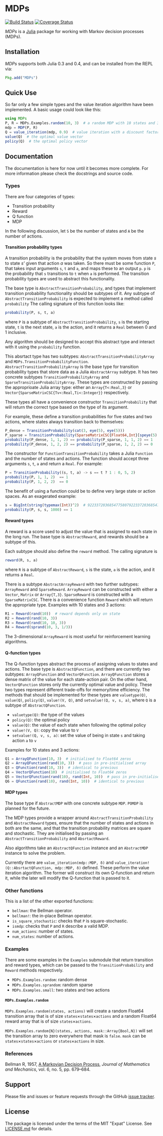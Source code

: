 # MDPs

[![Build Status](https://travis-ci.org/sawcordwell/MDPs.jl.svg?branch=master)](https://travis-ci.org/sawcordwell/MDPs.jl)
[![Coverage Status](https://coveralls.io/repos/sawcordwell/MDPs.jl/badge.png?branch=master)](https://coveralls.io/r/sawcordwell/MDPs.jl?branch=master)

*MDPs* is a [Julia](http://www.julialang.org/) package for working with Markov
decision processes (MDPs).

## Installation

*MDPs* supports both Julia 0.3 and 0.4, and can be installed from the
REPL via:

```julia
Pkg.add("MDPs")
```

## Quick Use

So far only a few simple types and the value iteration algorithm have been implemented.
A basic usage could look like this:

```julia
using MDPs
P, R = MDPs.Examples.random(10, 3)  # a random MDP with 10 states and 3 actions
mdp = MDP(P, R)
Q = value_iteration(mdp, 0.9)  # value iteration with a discount factor of 0.9
value(Q)  # the optimal value vector
policy(Q)  # the optimal policy vector
```

## Documentation

The documentation is here for now until it becomes more complete.
For more information please check the docstrings and source code.

### Types

There are four categories of types:

* Transition probability
* Reward
* Q function
* MDP

In the following discussion,
let `S` be the number of states and `A` be the number of actions.

#### Transition probability types

A transition probability is the probability that
the system moves from state <var>s</var> to state <var>s'</var> given
that action <var>a</var> was taken.
So there must be some function `P`,
that takes input arguments `s`, `t` and `a`,
and maps these to an output `p`.
`p` is the probability that `s` transitions to `t` when `a` is performed.
The transition probability types are used to abstract this functionality.

The base type is `AbstractTransitionProbability`,
and types that implement transition probability functionality should be subtypes of it.
Any subtype of `AbstractTransitionProbability` is expected to implement a method called `probability`
The calling signature of this function looks like:

```julia
probability(P, s, t, a)
```

where `P` is a subtype of `AbstractTransitionProbability`,
`s` is the starting state,
`t` is the next state,
`a` is the action,
and it returns a `Real` between 0 and 1 inclusive.

Any algorithm should be designed to accept this abstract type and
interact with it using the `probability` function.

This absrtact type has two subtypes:
`AbstractTransitionProbabilityArray` and `MDPs.TransitionProbabilityFunction`.
`AbstractTransitionProbabilityArray` is the base type for transition probability types
that store data as a Julia `AbstractArray` subtype.
It has two concrete subtypes `TransitionProbabilityArray` and `SparseTransitionProbabilityArray`.
These types are constructed by passing the approprioate Julia array type:
either an `Array{T<:Real,3}` or `Vector{SparseMatrixCSC{Tv<:Real,Ti<:Integer}}` respectively.

These types all have a convenience constructor `TransitionProbability`
that will return the correct type based on the type of its argument.

For example,
these define a transition probabilities for five states and two actions,
where states always transition back to themselves:

```julia
P_dense = TransitionProbability(cat(3, eye(5), eye(5)))
P_sparse = TransitionProbability(SparseMatrixCSC{Float64,Int}[speye(5) for _ = 1:2])
probability(P_dense, 1, 1, 2) == probability(P_sparse, 1, 1, 2) == 1
probability(P_dense, 1, 2, 2) == probability(P_sparse, 1, 2, 2) == 0
```

The constructor for `FunctionTransitionProbability` takes a Julia `Function` and
the number of states and actions.
The function should accept three arguments `s`, `t`, `a` and return a `Real`.
For example:

```julia
P = TransitionProbability((s, t, a) -> s == t ? 1 : 0, 5, 2)
probability(P, 1, 1, 2)  == 1
probability(P, 1, 2, 2)  == 0
```

The benefit of using a function could be to define very large state or action spaces.
As an exagerated example:

```julia
s = BigInt(string(typemax(Int))^2)  # 92233720368547758079223372036854775807 on 64 bit
probability(P, s, s, 1000) == 1
```

#### Reward types

A reward is a score used to adjust the value that is assigned to each state in the long run.
The base type is `AbstractReward`, and rewards should be a subtype of this.

Each subtype should also define the `reward` method.
The calling signature is

```julia
reward(R, s, a)
```

where `R` is a subtype of `AbstractReward`,
`s` is the state,
`a` is the action,
and it returns a `Real`.

There is a subtype `AbstractArrayReward` with two further subtypes:
`ArrayReward` and `SparseReward`.
`ArrayReward` can be constructed with either a `Vector`, `Matrix` or `Array{T,3}`.
`SparseReward` is constructed with a `SparseMatrixCSC`.
There is a convenience function `Reward` which will return the appropriate type.
Examples with 10 states and 3 actions:

```julia
R1 = Reward(rand(10))  # reward depends only on state
R2 = Reward(rand(10, 3))
R3 = Reward(rand(10, 10, 3))
R4 = Reward(sprand(10, 3, 1/3))
```

The 3-dimensional `ArrayReward` is most useful for reinforcement learning algorithms.

#### Q-function types

The Q-function types abstract the process of assigning values to states and actions.
The base type is `AbstractQFunction`, and
there are currently two subtypes: `ArrayQFunction` and `VectorQFunction`.
`ArrayQFunction` stores a dense matrix of the value for each state-action pair.
On the other hand,
`VectorQFunction` stores only the currently optimal value and policy.
These two types represent different trade-offs for memory/time efficiency.
The methods that should be implemented for these types are
`valuetype(Q)`, `value(Q)`, `policy(Q)`, `value!(V, Q)`, and `setvalue!(Q, v, s, a)`,
where `Q` is a subtype of `AbstractQFunction`.

* `valuetype(Q)`: the type of the values
* `policy(Q)`: the optimal policy
* `value(Q)`: the value of each state when following the optimal policy
* `value!(V, Q)`: copy the value to `V`
* `setvalue!(Q, v, s, a)`: set the value of being in state `s` and taking action `a` to `v`

Examples for 10 states and 3 actions:

```julia
Q1 = ArrayQFunction(10, 3)  # initialised to Float64 zeros
Q2 = ArrayQFunction(rand(10, 3))  # pass in pre-initialised array
Q3 = QFunction(rand(10, 3))  # identical to previous
Q4 = VectorQFunction(10)  # initialised to Float64 zeros
Q5 = VectorQFunction(rand(10), rand(Int, 10))  # pass in pre-initialised vectors
Q6 = QFunction(rand(10), rand(Int, 10))  # identical to previous
```

#### MDP types

The base type if `AbstractMDP` with one concrete subtype `MDP`.
`POMDP` is planned for the future.

The MDP types provide a wrapper around `AbstractTransitionProbability` and `AbstractReward` types,
ensure that the number of states and actions in both are the same,
and that the transition probability matrices are square and stochastic.
They are initialised by passing an `AbstractTransitionProbability` and `AbsrtactReward`.

Also algorithms take an `AbstractQFunction` instance and an `AbstractMDP` instance to solve the problem.

Currently there are `value_iteration(mdp::MDP, δ)` and `value_iteration!(Q::AbsrtactQFunction, mdp::MDP, δ)` defined.
These perform the value iteration algorithm.
The former will construct its own Q-function and return it,
while the later will modify the Q-function that is passed to it.

### Other functions

This is a list of the other exported functions:

* `bellman`: the Bellman operator.
* `bellman!`: the in-place Bellman operator.
* `is_square_stochastic`: checks that `P` is square-stochastic.
* `ismdp`: checks that `P` and `R` describe a valid MDP.
* `num_actions`: number of states.
* `num_states`: number of actions.

### Examples

There are some examples in the `Examples` submodule that
return transition and reward types, which
can be passed to the `TransitionProbability` and `Reward` methods respectively. 

* `MDPs.Examples.random`: random dense
* `MDPs.Examples.sprandom`: random sparse
* `MDPs.Examples.small`: two states and two actions

#### `MDPs.Examples.random`

`MDPs.Examples.random(states, actions)` will create a random Float64 transition
array that is of size `states`×`states`×`actions` and a random Float64 reward
array that is of size `states`×`actions`.

`MDPs.Examples.random{N}(states, actions, mask::Array{Bool,N})` will set the
transition array to zero everywhere that mask is `false`. `mask` can be
`states`×`states`×`actions` or `states`×`actions` in size.

### References

Bellman R, 1957, [A Markovian Decision Process](http://www.iumj.indiana.edu/IUMJ/FULLTEXT/1957/6/56038), _Journal of Mathematics and Mechanics_, vol. 6, no. 5, pp. 679–684.

## Support

Please file and issues or feature requests through the GitHub
[issue tracker](https://github.com/sawcordwell/MDPs.jl/issues).

## License

The package is licensed under the terms of the MIT "Expat" License. See
[LICENSE.md](LICENSE.md) for details.
